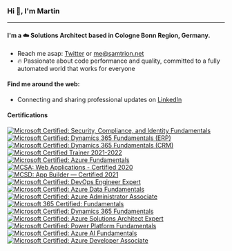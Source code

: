 ### Hi :wave:, I'm Martin
---
<!-- Nice Links
GitHub Emoji Cheat Sheet - https://github.com/ikatyang/emoji-cheat-sheet
-->

#### I'm a :cloud: Solutions Architect based in Cologne Bonn Region, Germany.

<!--
- I'm currently working full-time with awesome peeps at **[novaCapta](https://www.novacapta.de/)**
-->
- Reach me asap: <a href="https://twitter.com/samtrion/">Twitter</a> or me@samtrion.net
- :fire: Passionate about code performance and quality, committed to a fully automated world that works for everyone

#### Find me around the web:
- Connecting and sharing professional updates on <a href="https://www.linkedin.com/in/martin-stuehmer/">LinkedIn</a>

#### Certifications
<!--START_SECTION:badges-->

[![Microsoft Certified: Security, Compliance, and Identity Fundamentals](https://images.credly.com/size/110x110/images/fc1352af-87fa-4947-ba54-398a0e63322e/security-compliance-and-identity-fundamentals-600x600.png)](http://www.credly.com/badges/9fa04d90-0337-4c92-a6e1-5962930131f7 "Microsoft Certified: Security, Compliance, and Identity Fundamentals")
[![Microsoft Certified: Dynamics 365 Fundamentals (ERP)](https://images.credly.com/size/110x110/images/f611a90e-b8e2-4fdf-9bd6-9e8d5f4c30e8/dynamics365-fundamentals-erp-600x600.png)](http://www.credly.com/badges/0329cd78-86fd-40c8-b6db-4f056a273f9b "Microsoft Certified: Dynamics 365 Fundamentals (ERP)")
[![Microsoft Certified: Dynamics 365 Fundamentals (CRM)](https://images.credly.com/size/110x110/images/42992295-0ee2-4527-982d-e51efbec40fc/dynamics365-fundamentals-crm-600x600.png)](http://www.credly.com/badges/561c3e14-f7a3-4ec1-aa80-12fc426e0ffa "Microsoft Certified: Dynamics 365 Fundamentals (CRM)")
[![Microsoft Certified Trainer 2021-2022](https://images.credly.com/size/110x110/images/a6ea4416-4f34-4a85-bc24-eb3fe32fd241/MCT-Microsoft_Certified_Trainer-600x600.png)](http://www.credly.com/badges/4403eda1-2840-4fd4-b8cb-0a7d9c456c93 "Microsoft Certified Trainer 2021-2022")
[![Microsoft Certified: Azure Fundamentals](https://images.credly.com/size/110x110/images/6a254dad-77e5-4e71-8049-94e5c7a15981/azure-fundamentals-600x600.png)](http://www.credly.com/badges/66d5176f-c022-490b-834c-8ad1108bbf41 "Microsoft Certified: Azure Fundamentals")
[![MCSA: Web Applications - Certified 2020](https://images.credly.com/size/110x110/images/b87c24db-0e54-4f78-8059-eb47675d585d/MCSA-Web_Applications.png)](http://www.credly.com/badges/6052e75f-5c78-4d45-9f35-11089470582b "MCSA: Web Applications - Certified 2020")
[![MCSD: App Builder — Certified 2021](https://images.credly.com/size/110x110/images/3c9d970c-fb3d-4861-9588-902d489e5e6f/MCSD-App_Builder-600x600.png)](http://www.credly.com/badges/71612b4a-e0ff-474c-8df1-501e21906e28 "MCSD: App Builder — Certified 2021")
[![Microsoft Certified: DevOps Engineer Expert](https://images.credly.com/size/110x110/images/c3ab66f8-5d59-4afa-a6c2-0ba30a1989ca/CERT-Expert-DevOps-Engineer-600x600.png)](http://www.credly.com/badges/307883c8-bd8e-41a4-b791-a06d38b7117a "Microsoft Certified: DevOps Engineer Expert")
[![Microsoft Certified: Azure Data Fundamentals](https://images.credly.com/size/110x110/images/70eb1e3f-d4de-4377-a062-b20fb29594ea/azure-data-fundamentals-600x600.png)](http://www.credly.com/badges/25f1131d-7149-4086-baf8-1c7f21b2e5cf "Microsoft Certified: Azure Data Fundamentals")
[![Microsoft Certified: Azure Administrator Associate](https://images.credly.com/size/110x110/images/336eebfc-0ac3-4553-9a67-b402f491f185/azure-administrator-associate-600x600.png)](http://www.credly.com/badges/4e0e25c8-36a1-47a9-9f1c-099f304d8a11 "Microsoft Certified: Azure Administrator Associate")
[![Microsoft 365 Certified: Fundamentals](https://images.credly.com/size/110x110/images/5c96fc59-1174-4dd0-a5c1-56772e38d8c7/microsoft365-fundamentals-600x600.png)](http://www.credly.com/badges/61fe6f8b-871b-4751-917f-e27a7f532720 "Microsoft 365 Certified: Fundamentals")
[![Microsoft Certified: Dynamics 365 Fundamentals](https://images.credly.com/size/110x110/images/ff67d2c3-ad8f-4766-b795-fc34a8461c94/dynamics365-fundamentals-600x600.png)](http://www.credly.com/badges/e11ff7df-0e78-49bf-a7a5-4db99f6f6734 "Microsoft Certified: Dynamics 365 Fundamentals")
[![Microsoft Certified: Azure Solutions Architect Expert](https://images.credly.com/size/110x110/images/987adb7e-49be-4e24-b67e-55986bd3fe66/azure-solutions-architect-expert-600x600.png)](http://www.credly.com/badges/26ca0be5-e226-4caf-a98e-1da06ff4e35e "Microsoft Certified: Azure Solutions Architect Expert")
[![Microsoft Certified: Power Platform Fundamentals](https://images.credly.com/size/110x110/images/2a6251f2-737b-4bf6-9190-d77570cc76fc/CERT-Fundamentals-Power-Platform.png)](http://www.credly.com/badges/0659e7e9-6a9e-49f8-bb49-e1a806e029d8 "Microsoft Certified: Power Platform Fundamentals")
[![Microsoft Certified: Azure AI Fundamentals](https://images.credly.com/size/110x110/images/4136ced8-75d5-4afb-8677-40b6236e2672/azure-ai-fundamentals-600x600.png)](http://www.credly.com/badges/2af50f0e-cc35-46a3-9620-78efb143298a "Microsoft Certified: Azure AI Fundamentals")
[![Microsoft Certified: Azure Developer Associate](https://images.credly.com/size/110x110/images/63316b60-f62d-4e51-aacc-c23cb850089c/azure-developer-associate-600x600.png)](http://www.credly.com/badges/fe5fcb98-66ff-4f5d-95b7-182cd3596ecb "Microsoft Certified: Azure Developer Associate")
<!--END_SECTION:badges-->

<!--
- Updating my personal website with examples of my work on <a href="https://samtrion.net">samtrion.net</a>

![Stats](https://github-readme-stats.vercel.app/api?username=samtrion&show_icons=true&count_private=true)
-->
